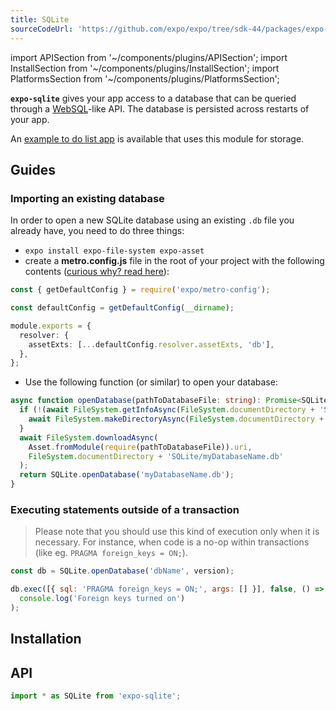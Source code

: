 ```yaml
---
title: SQLite
sourceCodeUrl: 'https://github.com/expo/expo/tree/sdk-44/packages/expo-sqlite'
---
```


import APISection from '~/components/plugins/APISection';
import InstallSection from '~/components/plugins/InstallSection';
import PlatformsSection from '~/components/plugins/PlatformsSection';

**`expo-sqlite`** gives your app access to a database that can be queried through a [WebSQL](https://www.w3.org/TR/webdatabase/)-like API. The database is persisted across restarts of your app.

An [example to do list app](https://github.com/expo/examples/tree/master/with-sqlite) is available that uses this module for storage.

<PlatformsSection android emulator ios simulator />

## Guides

### Importing an existing database

In order to open a new SQLite database using an existing `.db` file you already have, you need to do three things:

- `expo install expo-file-system expo-asset`
- create a **metro.config.js** file in the root of your project with the following contents ([curious why? read here](../../../guides/customizing-metro.md#adding-more-file-extensions-to--assetexts)):

```ts
const { getDefaultConfig } = require('expo/metro-config');

const defaultConfig = getDefaultConfig(__dirname);

module.exports = {
  resolver: {
    assetExts: [...defaultConfig.resolver.assetExts, 'db'],
  },
};
```

- Use the following function (or similar) to open your database:

```ts
async function openDatabase(pathToDatabaseFile: string): Promise<SQLite.WebSQLDatabase> {
  if (!(await FileSystem.getInfoAsync(FileSystem.documentDirectory + 'SQLite')).exists) {
    await FileSystem.makeDirectoryAsync(FileSystem.documentDirectory + 'SQLite');
  }
  await FileSystem.downloadAsync(
    Asset.fromModule(require(pathToDatabaseFile)).uri,
    FileSystem.documentDirectory + 'SQLite/myDatabaseName.db'
  );
  return SQLite.openDatabase('myDatabaseName.db');
}
```

### Executing statements outside of a transaction

> Please note that you should use this kind of execution only when it is necessary. For instance, when code is a no-op within transactions (like eg. `PRAGMA foreign_keys = ON;`).

```js
const db = SQLite.openDatabase('dbName', version);

db.exec([{ sql: 'PRAGMA foreign_keys = ON;', args: [] }], false, () =>
  console.log('Foreign keys turned on')
);
```

## Installation

<InstallSection packageName="expo-sqlite" />

## API

```js
import * as SQLite from 'expo-sqlite';
```

<APISection packageName="expo-sqlite" apiName="SQLite" />